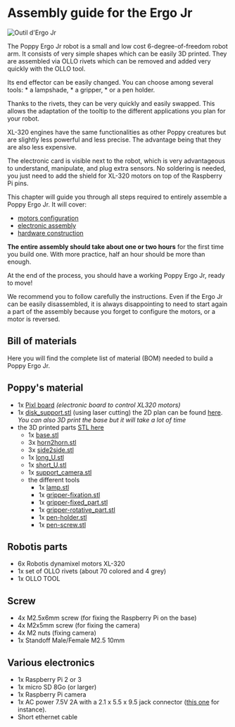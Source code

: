 # Assembly guide for the Ergo Jr

![Outil d'Ergo Jr](img/ErgoJr.jpg)

The Poppy Ergo Jr robot is a small and low cost 6-degree-of-freedom robot arm. It consists of very simple shapes which can be easily 3D printed. They are assembled via OLLO rivets which can be removed and added very quickly with the OLLO tool.

Its end effector can be easily changed. You can choose among several tools: * a lampshade, * a gripper, * or a pen holder.

Thanks to the rivets, they can be very quickly and easily swapped. This allows the adaptation of the tooltip to the different applications you plan for your robot.

XL-320 engines have the same functionalities as other Poppy creatures but are slightly less powerful and less precise. The advantage being that they are also less expensive.

The electronic card is visible next to the robot, which is very advantageous to understand, manipulate, and plug extra sensors. No soldering is needed, you just need to add the shield for XL-320 motors on top of the Raspberry Pi pins.

This chapter will guide you through all steps required to entirely assemble a Poppy Ergo Jr. It will cover:

- [motors configuration](motor-configuration.md)
- [electronic assembly](electronic-assembly.md)
- [hardware construction](mechanical-construction.md)

**The entire assembly should take about one or two hours** for the first time you build one. With more practice, half an hour should be more than enough.

At the end of the process, you should have a working Poppy Ergo Jr, ready to move!

We recommend you to follow carefully the instructions. Even if the Ergo Jr can be easily disassembled, it is always disappointing to need to start again a part of the assembly because you forget to configure the motors, or a motor is reversed.

<!-- Should be updated from https://github.com/poppy-project/poppy-ergo-jr/blob/master/doc/bom.md -->

## Bill of materials

Here you will find the complete list of material (BOM) needed to build a Poppy Ergo Jr.

## Poppy's material

- 1x [Pixl board](https://github.com/poppy-project/pixl) *(electronic board to control XL320 motors)*
- 1x [disk_support.stl](https://github.com/poppy-project/poppy-ergo-jr/blob/master/hardware/STL/disk_support.stl) (using laser cutting) the 2D plan can be found [here](https://github.com/poppy-project/poppy-ergo-jr/tree/master/hardware/laser_cutting). *You can also 3D print the base but it will take a lot of time*
- the 3D printed parts [STL here](https://github.com/poppy-project/poppy-ergo-jr/tree/master/hardware/STL) 
  - 1x [base.stl](https://github.com/poppy-project/poppy-ergo-jr/blob/master/hardware/STL/base.stl)
  - 3x [horn2horn.stl](https://github.com/poppy-project/poppy-ergo-jr/blob/master/hardware/STL/horn2horn.stl)
  - 3x [side2side.stl](https://github.com/poppy-project/poppy-ergo-jr/blob/master/hardware/STL/side2side.stl)
  - 1x [long_U.stl](https://github.com/poppy-project/poppy-ergo-jr/blob/master/hardware/STL/long_U.stl)
  - 1x [short_U.stl](https://github.com/poppy-project/poppy-ergo-jr/blob/master/hardware/STL/short_U.stl)
  - 1x [support_camera.stl](https://github.com/poppy-project/poppy-ergo-jr/blob/master/hardware/STL/support_camera.stl)
  - the different tools 
    - 1x [lamp.stl](https://github.com/poppy-project/poppy-ergo-jr/blob/master/hardware/STL/tools/lamp.stl)
    - 1x [gripper-fixation.stl](https://github.com/poppy-project/poppy-ergo-jr/blob/master/hardware/STL/tools/gripper-fixation.stl)
    - 1x [gripper-fixed_part.stl](https://github.com/poppy-project/poppy-ergo-jr/blob/master/hardware/STL/tools/gripper-fixed_part.stl)
    - 1x [gripper-rotative_part.stl](https://github.com/poppy-project/poppy-ergo-jr/blob/master/hardware/STL/tools/gripper-rotative_part.stl)
    - 1x [pen-holder.stl](https://github.com/poppy-project/poppy-ergo-jr/blob/master/hardware/STL/tools/pen-holder.stl)
    - 1x [pen-screw.stl](https://github.com/poppy-project/poppy-ergo-jr/blob/master/hardware/STL/tools/pen-screw.stl)

## Robotis parts

- 6x Robotis dynamixel motors XL-320
- 1x set of OLLO rivets (about 70 colored and 4 grey)
- 1x OLLO TOOL

## Screw

- 4x M2.5x6mm screw (for fixing the Raspberry Pi on the base)
- 4x M2x5mm screw (for fixing the camera)
- 4x M2 nuts (fixing camera)
- 1x Standoff Male/Female M2.5 10mm

## Various electronics

- 1x Raspberry Pi 2 or 3
- 1x micro SD 8Go (or larger)
- 1x Raspberry Pi camera
- 1x AC power 7.5V 2A with a 2.1 x 5.5 x 9.5 jack connector ([this one](http://fr.rs-online.com/web/p/alimentations-enfichables/7262814/?searchTerm=ECP-15-7.5E&relevancy-data=636F3D3226696E3D4931384E4B6E6F776E41734D504E266C753D6672266D6D3D6D61746368616C6C7061727469616C26706D3D5E5B5C707B4C7D5C707B4E647D2D2C2F255C2E5D2B2426706F3D313326736E3D592673743D4D414E5F504152545F4E554D4245522677633D424F5448267573743D4543502D31352D372E354526&sra=p) for instance).
- Short ethernet cable

<!--
TODO: assembly web interface
## Assembly web interface

Directly, from the web interface (see Chapter [Setup your Raspberry-Pi](#TODO) if you have not seen how to access it) you have access to a notebook presenting the assembly steps. It also allows the configuration of motors at the indicated steps.

It is the best way to easily assemble your robot as it will integrate all steps described in the following sections and moreover allows you to directly configure your motor so they are ready to use.
 -->